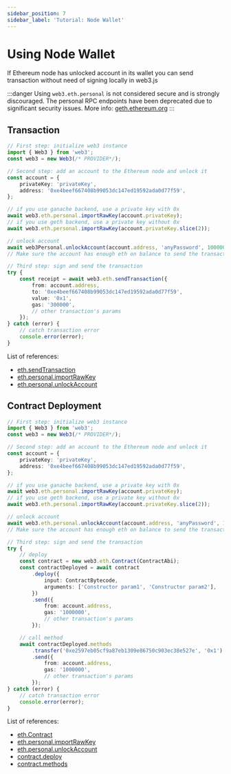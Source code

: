 ```yaml
---
sidebar_position: 7
sidebar_label: 'Tutorial: Node Wallet'
---
```


# Using Node Wallet

If Ethereum node has unlocked account in its wallet you can send transaction without need of signing locally in web3.js

:::danger
Using `web3.eth.personal` is not considered secure and is strongly discouraged. The personal RPC endpoints have been deprecated due to significant security issues. More info: [geth.ethereum.org](https://geth.ethereum.org/docs/interacting-with-geth/rpc/ns-personal)
:::

## Transaction

```typescript
// First step: initialize web3 instance
import { Web3 } from 'web3';
const web3 = new Web3(/* PROVIDER*/);

// Second step: add an account to the Ethereum node and unlock it
const account = {
	privateKey: 'privateKey',
	address: '0xe4beef667408b99053dc147ed19592ada0d77f59',
};

// if you use ganache backend, use a private key with 0x
await web3.eth.personal.importRawKey(account.privateKey);
// if you use geth backend, use a private key without 0x
await web3.eth.personal.importRawKey(account.privateKey.slice(2));

// unlock account
await web3Personal.unlockAccount(account.address, 'anyPassword', 100000000);
// Make sure the account has enough eth on balance to send the transaction

// Third step: sign and send the transaction
try {
	const receipt = await web3.eth.sendTransaction({
		from: account.address,
		to: '0xe4beef667408b99053dc147ed19592ada0d77f59',
		value: '0x1',
		gas: '300000',
		// other transaction's params
	});
} catch (error) {
	// catch transaction error
	console.error(error);
}
```

List of references:

-   [eth.sendTransaction](/api/web3-eth/class/Web3Eth#sendTransaction)
-   [eth.personal.importRawKey](/api/web3-eth-personal/class/Personal#importRawKey)
-   [eth.personal.unlockAccount](/api/web3-eth-personal/class/Personal#unlockAccount)

## Contract Deployment

```typescript
// First step: initialize web3 instance
import { Web3 } from 'web3';
const web3 = new Web3(/* PROVIDER*/);

// Second step: add an account to the Ethereum node and unlock it
const account = {
	privateKey: 'privateKey',
	address: '0xe4beef667408b99053dc147ed19592ada0d77f59',
};

// if you use ganache backend, use a private key with 0x
await web3.eth.personal.importRawKey(account.privateKey);
// if you use geth backend, use a private key without 0x
await web3.eth.personal.importRawKey(account.privateKey.slice(2));

// unlock account
await web3.eth.personal.unlockAccount(account.address, 'anyPassword', 100000000);
// Make sure the account has enough eth on balance to send the transaction

// Third step: sign and send the transaction
try {
	// deploy
	const contract = new web3.eth.Contract(ContractAbi);
	const contractDeployed = await contract
		.deploy({
			input: ContractBytecode,
			arguments: ['Constructor param1', 'Constructor param2'],
		})
		.send({
			from: account.address,
			gas: '1000000',
			// other transaction's params
		});

	// call method
	await contractDeployed.methods
		.transfer('0xe2597eb05cf9a87eb1309e86750c903ec38e527e', '0x1')
		.send({
			from: account.address,
			gas: '1000000',
			// other transaction's params
		});
} catch (error) {
	// catch transaction error
	console.error(error);
}
```

List of references:

-   [eth.Contract](/api/web3-eth-contract/class/Contract)
-   [eth.personal.importRawKey](/api/web3-eth-personal/class/Personal#importRawKey)
-   [eth.personal.unlockAccount](/api/web3-eth-personal/class/Personal#unlockAccount)
-   [contract.deploy](/api/web3-eth-contract/class/Contract#deploy)
-   [contract.methods](/api/web3-eth-contract/class/Contract#methods)
